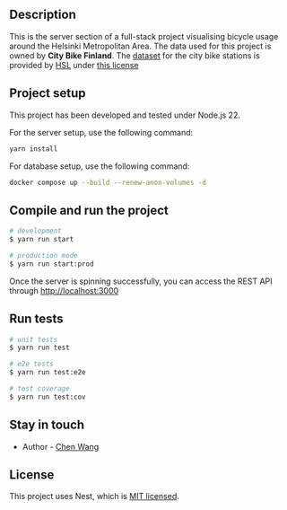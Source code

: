 ## Description

This is the server section of a full-stack project visualising bicycle usage around the Helsinki Metropolitan Area. The data used for this project is owned by **City Bike Finland**. The [dataset](https://opendata.arcgis.com/datasets/726277c507ef4914b0aec3cbcfcbfafc_0.csv) for the city bike stations is provided by [HSL](https://www.hsl.fi/en/hsl) under [this license](https://www.avoindata.fi/data/en/dataset/hsl-n-kaupunkipyoraasemat/resource/a23eef3a-cc40-4608-8aa2-c730d17e8902)

## Project setup

This project has been developed and tested under Node.js 22.

For the server setup, use the following command:

```bash
yarn install
```

For database setup, use the following command:

```bash
docker compose up --build --renew-anon-volumes -d
```

## Compile and run the project

```bash
# development
$ yarn run start

# production mode
$ yarn run start:prod
```

Once the server is spinning successfully, you can access the REST API through [http://localhost:3000](http://localhost:3000)

## Run tests

```bash
# unit tests
$ yarn run test

# e2e tests
$ yarn run test:e2e

# test coverage
$ yarn run test:cov
```

## Stay in touch

- Author - [Chen Wang](https://www.linkedin.com/in/msc-chen-wang/)

## License

This project uses Nest, which is [MIT licensed](https://github.com/nestjs/nest/blob/master/LICENSE).
